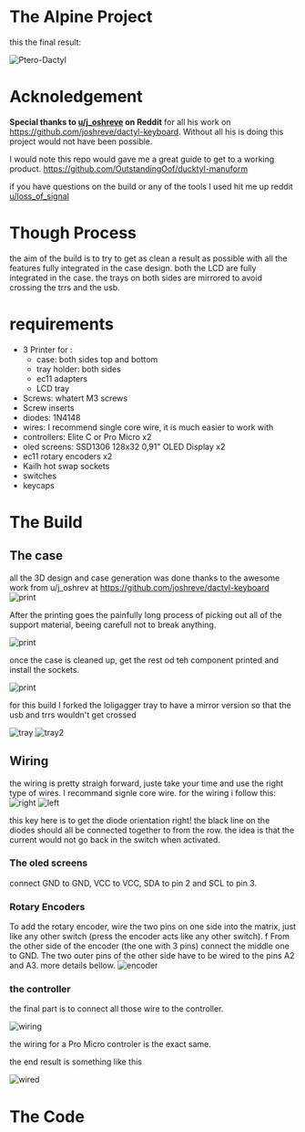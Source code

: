 # The Alpine Project

this the final result:

![Ptero-Dactyl](/media/Ptero-Dactyl.JPEG)


# Acknoledgement
**Special thanks to [u/j_oshreve](https://www.reddit.com/user/j_oshreve/) on Reddit** for all his work on https://github.com/joshreve/dactyl-keyboard. Without all his is doing this project would not have been possible. 

I would note this repo would gave me a great guide to get to a working product. https://github.com/OutstandingOof/ducktyl-manuform

if you have questions on the build or any of the tools I used hit me up reddit [u/loss_of_signal](https://www.reddit.com/user/loss_of_signal)

# Though Process
the aim of the build is to try to get as clean a result as possible with all the features fully integrated in the case design. both the LCD are fully integrated in the case. the trays on both sides are mirrored to avoid crossing the trrs and the usb. 

# requirements 
* 3 Printer for : 
  * case: both sides top and bottom
  * tray holder: both sides 
  * ec11 adapters
  * LCD tray
* Screws: whatert M3 screws
* Screw inserts
* diodes: 1N4148
* wires: I recommend single core wire, it is much easier to work with
* controllers: Elite C or Pro Micro x2
* oled screens: SSD1306 128x32 0,91" OLED Display x2
* ec11 rotary encoders x2 
* Kailh hot swap sockets
* switches
* keycaps

# The Build
## The case
all the 3D design and case generation was done thanks to the awesome work from u/j_oshrev at https://github.com/joshreve/dactyl-keyboard
![print](/media/Print.JPEG)

After the printing goes the painfully long process of picking out all of the support material, beeing carefull not to break anything. 

![print](/media/support.JPEG)

once the case is cleaned up, get the rest od teh component printed and install the sockets. 

![print](/media/kit.JPEG)

for this build I forked the loligagger tray to have a mirror version so that the usb and trrs wouldn't get crossed 

![tray](/media/tray.JPEG)
![tray2](/media/tray2.JPEG)


## Wiring 

the wiring is pretty straigh forward, juste take your time and use the right type of wires. I recommand signle core wire. for the wiring i follow this: 
![right](/media/dactyl_manuform_right_wire_diagram.png)
![left](/media/dactyl_manuform_left_wire_diagram.png)

this key here is to get the diode orientation right! the black line on the diodes should all be connected together to from the row. the idea is that the current would not go back in the switch when activated. 

### The oled screens
connect GND to GND, VCC to VCC, SDA to pin 2 and SCL to pin 3.

### Rotary Encoders
To add the rotary encoder, wire the two pins on one side into the matrix, just like any other switch (press the encoder acts like any other switch). f
From the other side of the encoder (the one with 3 pins) connect the middle one to GND. The two outer pins of the other side have to be wired to the pins A2 and A3. more details bellow.
![encoder](/media/encoder.jpeg)

### the controller

the final part is to connect all those wire to the controller. 

![wiring](/media/wiring.jpg)

the wiring for a Pro Micro controler is the exact same.

the end result is something like this

![wired](/media/wired.jpeg)

# The Code
